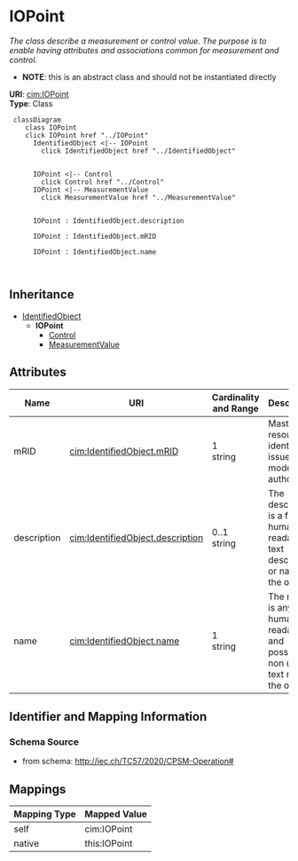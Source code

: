 # IOPoint


_The class describe a measurement or control value. The purpose is to enable having attributes and associations common for measurement and control._




* __NOTE__: this is an abstract class and should not be instantiated directly


**URI**: [cim:IOPoint](http://iec.ch/TC57/CIM100#IOPoint)<br />
**Type**: Class




```mermaid
 classDiagram
    class IOPoint
    click IOPoint href "../IOPoint"
      IdentifiedObject <|-- IOPoint
        click IdentifiedObject href "../IdentifiedObject"
      

      IOPoint <|-- Control
        click Control href "../Control"
      IOPoint <|-- MeasurementValue
        click MeasurementValue href "../MeasurementValue"
      
      
      IOPoint : IdentifiedObject.description
        
      IOPoint : IdentifiedObject.mRID
        
      IOPoint : IdentifiedObject.name
        
      
```





## Inheritance
* [IdentifiedObject](IdentifiedObject.md)
    * **IOPoint**
        * [Control](Control.md)
        * [MeasurementValue](MeasurementValue.md)



## Attributes


| Name | URI | Cardinality and Range | Description | Inheritance |
| ---  | --- | --- | --- | --- |
| mRID | [cim:IdentifiedObject.mRID](http://iec.ch/TC57/CIM100#IdentifiedObject.mRID) | 1 <br />  string  | Master resource identifier issued by a model authority | [IdentifiedObject](IdentifiedObject.md) |
| description | [cim:IdentifiedObject.description](http://iec.ch/TC57/CIM100#IdentifiedObject.description) | 0..1 <br />  string  | The description is a free human readable text describing or naming the object | [IdentifiedObject](IdentifiedObject.md) |
| name | [cim:IdentifiedObject.name](http://iec.ch/TC57/CIM100#IdentifiedObject.name) | 1 <br />  string  | The name is any free human readable and possibly non unique text naming the o... | [IdentifiedObject](IdentifiedObject.md) |









## Identifier and Mapping Information







### Schema Source


* from schema: http://iec.ch/TC57/2020/CPSM-Operation#





## Mappings

| Mapping Type | Mapped Value |
| ---  | ---  |
| self | cim:IOPoint |
| native | this:IOPoint |




